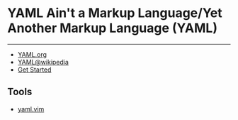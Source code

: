 
# YAML Ain't a Markup Language/Yet Another Markup Language (YAML)

----

* [YAML.org](http://www.yaml.org/)
* [YAML@wikipedia](http://zh.wikipedia.org/zh-cn/YAML)
* [Get Started](http://www.yaml.org/start.html)

## Tools

* [yaml.vim](http://www.vim.org/scripts/script.php?script_id=739)
